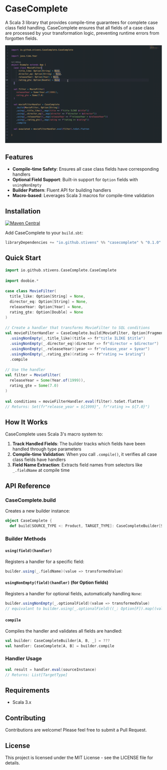 # CaseComplete

A Scala 3 library that provides compile-time guarantees for complete case class field handling. CaseComplete ensures that all fields of a case class are processed by your transformation logic, preventing runtime errors from forgotten fields.

![CaseComplete Demo - Compile-time field validation](screenshots/casecomplete.gif "CaseComplete in action")


## Features

- **Compile-time Safety**: Ensures all case class fields have corresponding handlers
- **Optional Field Support**: Built-in support for `Option` fields with `usingNonEmpty`
- **Builder Pattern**: Fluent API for building handlers
- **Macro-based**: Leverages Scala 3 macros for compile-time validation

## Installation

[![Maven Central](https://maven-badges.sml.io/sonatype-central/io.github.stivens/casecomplete_3/badge.svg?style=social)](https://maven-badges.sml.io/sonatype-central/io.github.stivens/casecomplete_3)

Add CaseComplete to your `build.sbt`:

```scala
libraryDependencies += "io.github.stivens" %% "casecomplete" % "0.1.0"
```

## Quick Start

```scala
import io.github.stivens.CaseComplete.CaseComplete

import doobie.*

case class MovieFilter(
  title_like: Option[String] = None,
  director_eq: Option[String] = None,
  releaseYear: Option[Year] = None,
  rating_gte: Option[Double] = None
)

// Create a handler that transforms MovieFilter to SQL conditions
val movieFilterHandler = CaseComplete.build[MovieFilter, Option[Fragment]]
  .usingNonEmpty(_.title_like)(title => fr"title ILIKE $title")
  .usingNonEmpty(_.director_eq)(director => fr"director = $director")
  .usingNonEmpty(_.releaseYear)(year => fr"release_year = $year")
  .usingNonEmpty(_.rating_gte)(rating => fr"rating >= $rating")
  .compile

// Use the handler
val filter = MovieFilter(
  releaseYear = Some(Year.of(1999)),
  rating_gte = Some(7.0)
)

val conditions = movieFilterHandler.eval(filter).toSet.flatten
// Returns: Set(fr"release_year = ${1999}", fr"rating >= ${7.0}")
```

## How It Works

CaseComplete uses Scala 3's macro system to:

1. **Track Handled Fields**: The builder tracks which fields have been handled through type parameters
2. **Compile-time Validation**: When you call `.compile()`, it verifies all case class fields have handlers
3. **Field Name Extraction**: Extracts field names from selectors like `_.fieldName` at compile time

## API Reference

### CaseComplete.build

Creates a new builder instance:

```scala
object CaseComplete {
  def build[SOURCE_TYPE <: Product, TARGET_TYPE]: CaseCompleteBuilder[SOURCE_TYPE, TARGET_TYPE, EmptyTuple]
```

### Builder Methods

#### `using(field)(handler)`

Registers a handler for a specific field:

```scala
builder.using(_.fieldName)(value => transformedValue)
```

#### `usingNonEmpty(field)(handler)` (for Option fields)

Registers a handler for optional fields, automatically handling `None`:

```scala
builder.usingNonEmpty(_.optionalField)(value => transformedValue)
// equivalant to builder.using(_.optionalField)((_: Option[F]).map((value: F) => transformedValue))
```

#### `compile`

Compiles the handler and validates all fields are handled:

```scala
val builder: CaseCompleteBuilder[A, B, _] = ???
val handler: CaseComplete[A, B] = builder.compile
```

### Handler Usage

```scala
val result = handler.eval(sourceInstance)
// Returns: List[TargetType]
```

## Requirements

- Scala 3.x

## Contributing

Contributions are welcome! Please feel free to submit a Pull Request.

## License

This project is licensed under the MIT License - see the LICENSE file for details.
